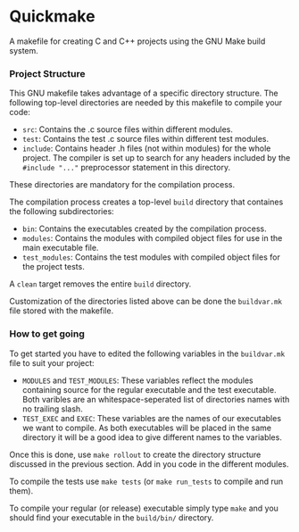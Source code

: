 # Quickmake
A makefile for creating C and C++ projects using the GNU Make build system.

### Project Structure
This GNU makefile takes advantage of a specific directory structure. 
The following top-level directories are needed by this makefile to compile your code:

  - `src`: Contains the .c source files within different modules.
  - `test`: Contains the test .c source files within different test modules.
  - `include`: Contains header .h files (not within modules) for the whole project. The compiler is set up to search for any headers included by the `#include "..."` preprocessor statement in this directory.

These directories are mandatory for the compilation process.

The compilation process creates a top-level `build` directory that containes the following subdirectories:

  - `bin`: Contains the executables created by the compilation process.
  - `modules`: Contains the modules with compiled object files for use in the main executable file.
  - `test_modules`: Contains the test modules with compiled object files for the project tests.
  
A `clean` target removes the entire `build` directory. 

Customization of the directories listed above can be done the `buildvar.mk` file stored with the makefile.

### How to get going

To get started you have to edited the following variables in the `buildvar.mk` file to suit your project:

  - `MODULES` and `TEST_MODULES`: These variables reflect the modules containing source for the regular executable and the test executable. Both varibles are an whitespace-seperated list of directories names with no trailing slash. 
  - `TEST_EXEC` and `EXEC`: These variables are the names of our executables we want to compile. As both executables will be placed in the same directory it will be a good idea to give different names to the variables.

Once this is done, use `make rollout` to create the directory structure discussed in the previous section.
Add in you code in the different modules.

To compile the tests use `make tests` (or `make run_tests` to compile and run them). 

To compile your regular (or release) executable simply type `make` and you should find your executable in the `build/bin/` directory.
